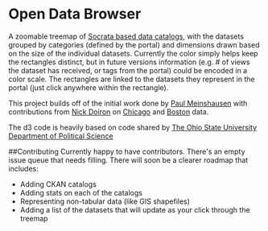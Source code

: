 Open Data Browser
==============

A zoomable treemap of [Socrata based data catalogs](http://www.socrata.com), with the datasets grouped by categories (defined by the portal) and dimensions drawn based on the size of the individual datasets. Currently the color simply helps keep the rectangles distinct, but in future versions information (e.g. # of views the dataset has received, or tags from the portal) could be encoded in a color scale. The rectangles are linked to the datasets they represent in the portal (just click anywhere within the rectangle).

This project builds off of the initial work done by [Paul Meinshausen](https://github.com/PMeinshausen) with contributions from [Nick Doiron](https://github.com/mapmeld) on [Chicago](https://github.com/dssg/data-portal-treemap) and [Boston](https://github.com/mapmeld/data-portal-treemap) data.
                                    
The d3 code is heavily based on code shared by [The Ohio State University Department of Political Science](https://secure.polisci.ohio-state.edu/faq/d3/zoomabletreemap_code.php)

##Contributing
Currently happy to have contributors. There's an empty issue queue that needs filling.  There will soon be a clearer roadmap that includes:
- Adding CKAN catalogs
- Adding stats on each of the catalogs
- Representing non-tabular data (like GIS shapefiles)
- Adding a list of the datasets that will update as your click through the treemap

